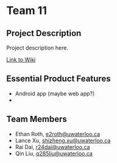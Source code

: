 # Team 11

## Project Description
Project description here.

[Link to Wiki](https://git.uwaterloo.ca/e2roth/Team-11/-/wikis/Project-Proposal)

## Essential Product Features
 - Android app (maybe web app?)
 - 



## Team Members
 - Ethan Roth, e2roth@uwaterloo.ca
 - Lance Xu,   shizheng.xu@uwaterloo.ca
 - Rai Dai,    r24dai@uwaterloo.ca
 - Qin Liu,    q285liu@uwaterloo.ca
